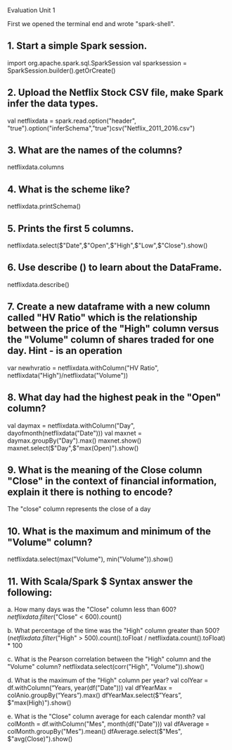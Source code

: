 Evaluation Unit 1

First we opened the terminal end and wrote "spark-shell".

## 1. Start a simple Spark session.
import org.apache.spark.sql.SparkSession
val sparksession = SparkSession.builder().getOrCreate()

## 2. Upload the Netflix Stock CSV file, make Spark infer the data types.
val netflixdata = spark.read.option("header", "true").option("inferSchema","true")csv("Netflix_2011_2016.csv")

## 3. What are the names of the columns?
netflixdata.columns

## 4. What is the scheme like?
netflixdata.printSchema()

## 5. Prints the first 5 columns.
netflixdata.select($"Date",$"Open",$"High",$"Low",$"Close").show()

## 6. Use describe () to learn about the DataFrame.
netflixdata.describe()

## 7. Create a new dataframe with a new column called "HV Ratio" which is the relationship between the price of the "High" column versus the "Volume" column of shares traded for one day. Hint - is an operation
var newhvratio = netflixdata.withColumn("HV Ratio", netflixdata("High")/netflixdata("Volume"))

## 8. What day had the highest peak in the "Open" column?
val daymax = netflixdata.withColumn("Day", dayofmonth(netflixdata("Date")))
val maxnet = daymax.groupBy("Day").max()
maxnet.show()
maxnet.select($"Day",$"max(Open)").show()

## 9. What is the meaning of the Close column "Close" in the context of financial information, explain it there is nothing to encode?
The "close" column represents the close of a day

## 10. What is the maximum and minimum of the "Volume" column?
netflixdata.select(max("Volume"), min("Volume")).show()

## 11. With Scala/Spark $ Syntax answer the following:

a. How many days was the "Close" column less than $600?
netflixdata.filter($"Close" < 600).count()

b. What percentage of the time was the "High" column greater than $500?
(netflixdata.filter($"High" > 500).count().toFloat / netflixdata.count().toFloat) * 100

c. What is the Pearson correlation between the "High" column and the "Volume" column?
netflixdata.select(corr("High", "Volume")).show()

d. What is the maximum of the "High" column per year?
val colYear = df.withColumn(“Years, year(df("Date")))
val dfYearMax = colAnio.groupBy(“Years”).max()
dfYearMax.select($”Years”, $"max(High)").show()

e. What is the "Close" column average for each calendar month?
val colMonth = df.withColumn("Mes", month(df("Date")))
val dfAverage = colMonth.groupBy("Mes").mean()
dfAverage.select($"Mes", $"avg(Close)").show()
